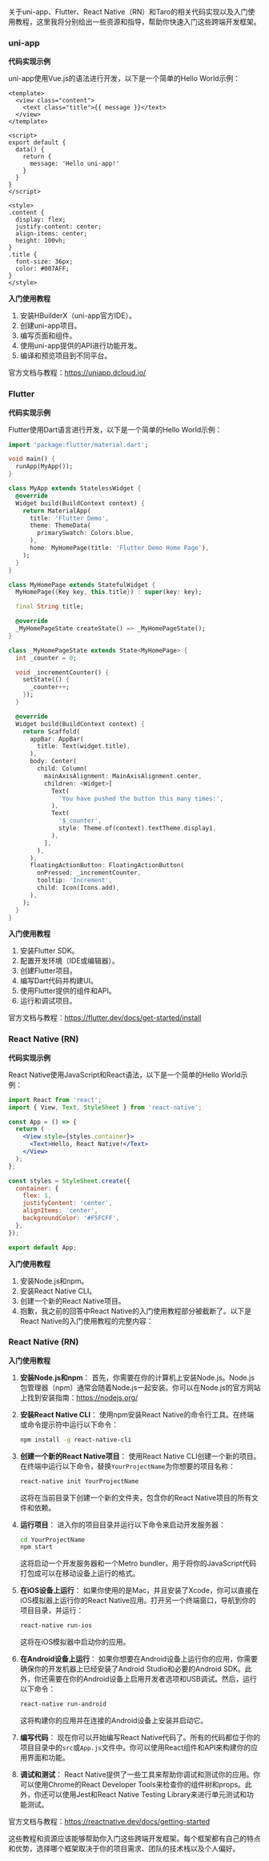 关于uni-app、Flutter、React Native（RN）和Taro的相关代码实现以及入门使用教程，这里我将分别给出一些资源和指导，帮助你快速入门这些跨端开发框架。

### uni-app

**代码实现示例**

uni-app使用Vue.js的语法进行开发，以下是一个简单的Hello World示例：

```vue
<template>
  <view class="content">
    <text class="title">{{ message }}</text>
  </view>
</template>

<script>
export default {
  data() {
    return {
      message: 'Hello uni-app!'
    }
  }
}
</script>

<style>
.content {
  display: flex;
  justify-content: center;
  align-items: center;
  height: 100vh;
}
.title {
  font-size: 36px;
  color: #007AFF;
}
</style>
```

**入门使用教程**

1. 安装HBuilderX（uni-app官方IDE）。
2. 创建uni-app项目。
3. 编写页面和组件。
4. 使用uni-app提供的API进行功能开发。
5. 编译和预览项目到不同平台。

官方文档与教程：<https://uniapp.dcloud.io/>

### Flutter

**代码实现示例**

Flutter使用Dart语言进行开发，以下是一个简单的Hello World示例：

```dart
import 'package:flutter/material.dart';

void main() {
  runApp(MyApp());
}

class MyApp extends StatelessWidget {
  @override
  Widget build(BuildContext context) {
    return MaterialApp(
      title: 'Flutter Demo',
      theme: ThemeData(
        primarySwatch: Colors.blue,
      ),
      home: MyHomePage(title: 'Flutter Demo Home Page'),
    );
  }
}

class MyHomePage extends StatefulWidget {
  MyHomePage({Key key, this.title}) : super(key: key);

  final String title;

  @override
  _MyHomePageState createState() => _MyHomePageState();
}

class _MyHomePageState extends State<MyHomePage> {
  int _counter = 0;

  void _incrementCounter() {
    setState(() {
      _counter++;
    });
  }

  @override
  Widget build(BuildContext context) {
    return Scaffold(
      appBar: AppBar(
        title: Text(widget.title),
      ),
      body: Center(
        child: Column(
          mainAxisAlignment: MainAxisAlignment.center,
          children: <Widget>[
            Text(
              'You have pushed the button this many times:',
            ),
            Text(
              '$_counter',
              style: Theme.of(context).textTheme.display1,
            ),
          ],
        ),
      ),
      floatingActionButton: FloatingActionButton(
        onPressed: _incrementCounter,
        tooltip: 'Increment',
        child: Icon(Icons.add),
      ),
    );
  }
}
```

**入门使用教程**

1. 安装Flutter SDK。
2. 配置开发环境（IDE或编辑器）。
3. 创建Flutter项目。
4. 编写Dart代码并构建UI。
5. 使用Flutter提供的组件和API。
6. 运行和调试项目。

官方文档与教程：<https://flutter.dev/docs/get-started/install>

### React Native (RN)

**代码实现示例**

React Native使用JavaScript和React语法，以下是一个简单的Hello World示例：

```jsx
import React from 'react';
import { View, Text, StyleSheet } from 'react-native';

const App = () => {
  return (
    <View style={styles.container}>
      <Text>Hello, React Native!</Text>
    </View>
  );
};

const styles = StyleSheet.create({
  container: {
    flex: 1,
    justifyContent: 'center',
    alignItems: 'center',
    backgroundColor: '#F5FCFF',
  },
});

export default App;
```

**入门使用教程**

1. 安装Node.js和npm。
2. 安装React Native CLI。
3. 创建一个新的React Native项目。
4. 抱歉，我之前的回答中React Native的入门使用教程部分被截断了。以下是React Native的入门使用教程的完整内容：

### React Native (RN)

**入门使用教程**

1. **安装Node.js和npm**：
   首先，你需要在你的计算机上安装Node.js。Node.js包管理器（npm）通常会随着Node.js一起安装。你可以在Node.js的官方网站上找到安装指南：<https://nodejs.org/>

2. **安装React Native CLI**：
   使用npm安装React Native的命令行工具。在终端或命令提示符中运行以下命令：
   ```sh
   npm install -g react-native-cli
   ```

3. **创建一个新的React Native项目**：
   使用React Native CLI创建一个新的项目。在终端中运行以下命令，替换`YourProjectName`为你想要的项目名称：
   ```sh
   react-native init YourProjectName
   ```
   这将在当前目录下创建一个新的文件夹，包含你的React Native项目的所有文件和依赖。

4. **运行项目**：
   进入你的项目目录并运行以下命令来启动开发服务器：
   ```sh
   cd YourProjectName
   npm start
   ```
   这将启动一个开发服务器和一个Metro bundler，用于将你的JavaScript代码打包成可以在移动设备上运行的格式。

5. **在iOS设备上运行**：
   如果你使用的是Mac，并且安装了Xcode，你可以直接在iOS模拟器上运行你的React Native应用。打开另一个终端窗口，导航到你的项目目录，并运行：
   ```sh
   react-native run-ios
   ```
   这将在iOS模拟器中启动你的应用。

6. **在Android设备上运行**：
   如果你想要在Android设备上运行你的应用，你需要确保你的开发机器上已经安装了Android Studio和必要的Android SDK。此外，你还需要在你的Android设备上启用开发者选项和USB调试。然后，运行以下命令：
   ```sh
   react-native run-android
   ```
   这将构建你的应用并在连接的Android设备上安装并启动它。

7. **编写代码**：
   现在你可以开始编写React Native代码了。所有的代码都位于你的项目目录中的`src`或`App.js`文件中。你可以使用React组件和API来构建你的应用界面和功能。

8. **调试和测试**：
   React Native提供了一些工具来帮助你调试和测试你的应用。你可以使用Chrome的React Developer Tools来检查你的组件树和props。此外，你还可以使用Jest和React Native Testing Library来进行单元测试和功能测试。

官方文档与教程：<https://reactnative.dev/docs/getting-started>

这些教程和资源应该能够帮助你入门这些跨端开发框架。每个框架都有自己的特点和优势，选择哪个框架取决于你的项目需求、团队的技术栈以及个人偏好。